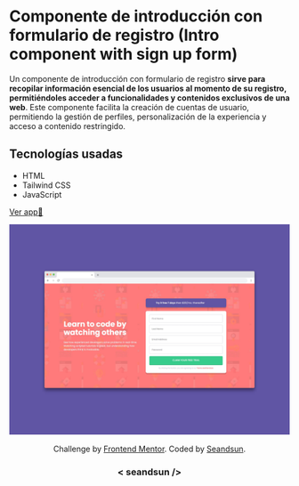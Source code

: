 # Componente de introducción con formulario de registro (Intro component with sign up form)

Un componente de introducción con formulario de registro **sirve para recopilar información esencial de los usuarios al momento de su registro, permitiéndoles acceder a funcionalidades y contenidos exclusivos de una web**. Este componente facilita la creación de cuentas de usuario, permitiendo la gestión de perfiles, personalización de la experiencia y acceso a contenido restringido.

## Tecnologías usadas

- HTML
- Tailwind CSS
- JavaScript

[Ver app🔗](https://)

![intro component with signup form img demo](./design/intro-component-with-signup-form-img.jpg)

<div align="center">
  Challenge by <a href="https://www.frontendmentor.io?ref=challenge" target="_blank">Frontend Mentor</a>. 
  Coded by <a href="https://github.com/seandsun">Seandsun</a>.
</div>

 <h3 align="center">< seandsun /></h3>